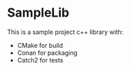 # SampleLib

This is a sample project c++ library with:

* CMake         for build
* Conan         for packaging
* Catch2        for tests